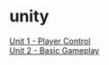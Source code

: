 # unity
[Unit 1 - Player Control](https://w2tong.github.io/unity-webgl-builds/builds/unit1/index.html)\
[Unit 2 - Basic Gameplay](https://w2tong.github.io/unity-webgl-builds/builds/unit2/index.html)
